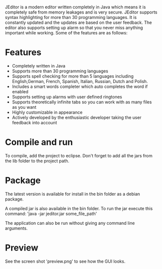 JEditor is a modern editor written completely in Java which means it is completely safe from memory leakages and is very secure.
 JEditor supports syntax highlighting for more than 30 programming languages. It is constantly updated and the updates are based 
 on the user feedback. The editor also supports setting up alarm so that you never miss anything important while working. Some of
 the features are as follows:

 Features
 =====================
 
 - Completely written in Java
 - Supports more than 30 programming languages
 - Supports spell checking for more than 5 languages including English,German, French, Spanish, Italian, Russian, Dutch and Polish.
 - Includes a smart words completer which auto completes the word if enabled
 - Supports setting up alarms with user defined ringtones 
 - Supports theoretically infinite tabs so you can work with as many files as you want
 - Highly customizable in appearance
 - Actively developed by the enthusiastic developer taking the user feedback into account 


Compile and run
=====================
To compile, add the project to eclipse. Don't forget to add all the jars from the lib folder 
to the project path.

Package
=====================
The latest version is available for install in the bin folder as a debian package.

A compiled jar is also available in the bin folder. To run the jar execute this command:
'java -jar jeditor.jar some_file_path'

The application can also be run without giving any command line arguments.

Preview
=====================
See the screen shot 'preview.png' to see how the GUI looks.

